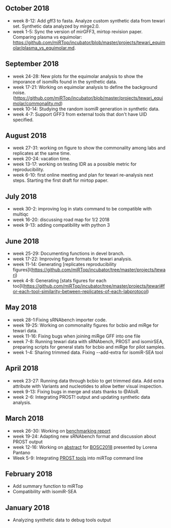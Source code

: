## October 2018

* week 8-12: Add gff3 to fasta. Analyze custom synthetic data from tewari set. Synthetic data analyzed by mirge2.0.
* week 1-5: Sync the version of mirGFF3, mirtop revision paper. Comparing plasma vs equimolar: https://github.com/miRTop/incubator/blob/master/projects/tewari_equimolar/plasma_vs_equimolar.md.

## September 2018

* week 24-28: New plots for the equimolar analysis to show the imporance of isomiRs found in the synthetic data.
* week 17-21: Working on equimolar analysis to define the background noise. (https://github.com/miRTop/incubator/blob/master/projects/tewari_equimolar/commonality.md)
* week 10-14: Studying the random isomiR generation in synthetic data.
* week 4-7: Support GFF3 from external tools that don't have UID specified.

## August 2018

* week 27-31: working on figure to show the commonality among labs and replicates at the same time.
* week 20-24: vacation time.
* week 13-17: working on testing IDR as a possible metric for reproducibility.
* week 6-10: first online meeting and plan for tewari re-analysis next steps. Starting the first draft for mirtop paper.

## July 2018

* week 30-2: improving log in stats command to be compatible with multiqc
* week 16-20: discussing road map for 1/2 2018
* week 9-13: adding compatibility with python 3

## June 2018

* week 25-29: Documenting functions in devel branch.
* week 17-22: Improving figure formats for tewari analysis.
* week 11-14: Generating [replicates reproducibility figures]l(https://github.com/miRTop/incubator/tree/master/projects/tewari)
* week 4-8: Generating [stats figures for each too]l(https://github.com/miRTop/incubator/tree/master/projects/tewari#for-each-tool-similarity-between-replicates-of-each-labprotocol)

## May 2018

* week 28-1:Fixing sRNAbench importer code.
* week 19-25: Working on commonality figures for bcbio and miRge for tewari data.
* week 11-16: Fixing bugs when joining miRge GFF into one file
* week 7-8: Running tewari data with sRNAbench, PROST and isomirSEA, preparing scripts for general stats for bcbio and miRge for pilot samples.
* week 1-4: Sharing trimmed data. Fixing --add-extra for isomiR-SEA tool

## April 2018

* week 23-27: Running data through bcbio to get trimmed data. Add extra attribute with Variants and nucleotides to allow better visual inspection.
* week 9-13: Fixing bugs in merge and stats thanks to @AlisR.
* week 2-6: Integrating PROST! output and updating synthetic data analysis.

## March 2018

* week 26-30: Working on [benchmarking report](https://github.com/miRTop/incubator/tree/master/synthetic)
* week 19-24: Adapting new sRNAbench format and discussion about PROST output
* week 12-16: Working on [abstract](https://github.com/miRTop/miRTOP.github.io/blob/master/docs/bosc2018_lpantano.pdf) for [BOSC2018](https://gccbosc2018.sched.com) presented by Lorena Pantano
* Week 5-9: Integrating [PROST tools](https://github.com/uoregon-postlethwait/prost) into miRTop command line

## February 2018

* Add summary function to miRTop
* Compatibility with isomiR-SEA

## January 2018

* Analyzing synthetic data to debug tools output
